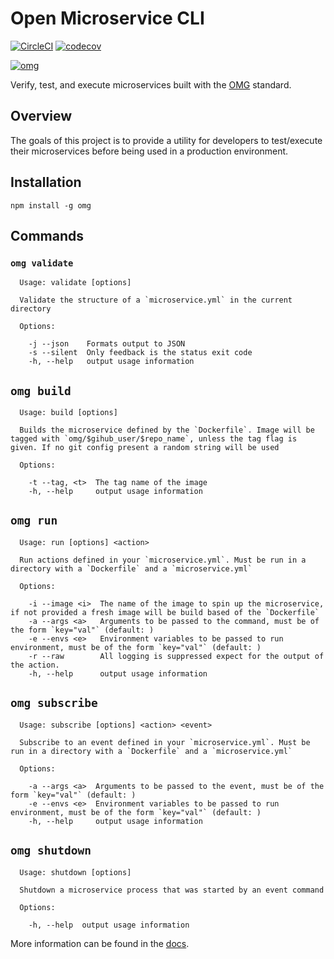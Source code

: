 # Open Microservice CLI
[![CircleCI](https://circleci.com/gh/microservices/omg-cli.svg?style=svg)](https://circleci.com/gh/microservices/omg-cli)
[![codecov](https://codecov.io/gh/microservices/omg-cli/branch/master/graph/badge.svg)](https://codecov.io/gh/microservices/omg-cli)

[![omg](https://user-images.githubusercontent.com/11602092/47048623-f3aff880-d168-11e8-98df-41baa301b242.png)](https://microservice.guide/)

Verify, test, and execute microservices built with the [OMG](https://microservice.guide/) standard.

## Overview
The goals of this project is to provide a utility for developers to test/execute their microservices before being used in a production environment.

## Installation
```
npm install -g omg
```

## Commands
### `omg validate`
```
  Usage: validate [options]

  Validate the structure of a `microservice.yml` in the current directory

  Options:

    -j --json    Formats output to JSON
    -s --silent  Only feedback is the status exit code
    -h, --help   output usage information
```

## `omg build`
```
  Usage: build [options]

  Builds the microservice defined by the `Dockerfile`. Image will be tagged with `omg/$gihub_user/$repo_name`, unless the tag flag is given. If no git config present a random string will be used

  Options:

    -t --tag, <t>  The tag name of the image
    -h, --help     output usage information
```

## `omg run`
```
  Usage: run [options] <action>

  Run actions defined in your `microservice.yml`. Must be run in a directory with a `Dockerfile` and a `microservice.yml`

  Options:

    -i --image <i>  The name of the image to spin up the microservice, if not provided a fresh image will be build based of the `Dockerfile`
    -a --args <a>   Arguments to be passed to the command, must be of the form `key="val"` (default: )
    -e --envs <e>   Environment variables to be passed to run environment, must be of the form `key="val"` (default: )
    -r --raw        All logging is suppressed expect for the output of the action.
    -h, --help      output usage information
```

## `omg subscribe`
```
  Usage: subscribe [options] <action> <event>

  Subscribe to an event defined in your `microservice.yml`. Must be run in a directory with a `Dockerfile` and a `microservice.yml`

  Options:

    -a --args <a>  Arguments to be passed to the event, must be of the form `key="val"` (default: )
    -e --envs <e>  Environment variables to be passed to run environment, must be of the form `key="val"` (default: )
    -h, --help     output usage information
```

## `omg shutdown`
```
  Usage: shutdown [options]

  Shutdown a microservice process that was started by an event command

  Options:

    -h, --help  output usage information
```

More information can be found in the [docs](/docs).
